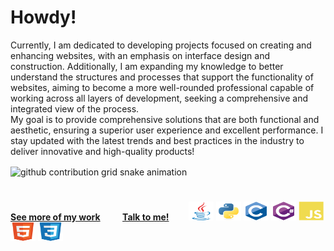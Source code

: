 
<h1>Howdy!</h1>

Currently, I am dedicated to developing projects focused on creating and enhancing websites, with an emphasis on interface design and construction. Additionally, I am expanding my knowledge to better understand the structures and processes that support the functionality of websites, aiming to become a more well-rounded professional capable of working across all layers of development, seeking a comprehensive and integrated view of the process.<br>
My goal is to provide comprehensive solutions that are both functional and aesthetic, ensuring a superior user experience and excellent performance. I stay updated with the latest trends and best practices in the industry to deliver innovative and high-quality products!<br>


<picture align="center">
  <source media="(prefers-color-scheme: dark)" srcset="https://raw.githubusercontent.com/userMichaelS/userMichaelS/output/github-contribution-grid-snake-dark.svg">
  <source media="(prefers-color-scheme: light)" srcset="https://raw.githubusercontent.com/userMichaelS/userMichaelS/output/github-contribution-grid-snake-dark.svg">
  <img align="center" alt="github contribution grid snake animation" src="https://raw.githubusercontent.com/userMichaelS/userMichaelS/output/github-contribution-grid- snake.svg"> 
</picture>

<br>

<h1></h1>

**[See more of my work]()** ‎ ‎ ‎ ‎ ‎ ‎ ‎ ‎  **[Talk to me!](michaelpcs10@icloud.com)**  ‎ ‎ ‎ ‎   ‎  ‎ ‎ ‎ ‎  ‎ ‎ ‎ ‎  ‎ ‎ ‎ ‎  ‎ ‎ ‎ ‎ ‎  ‎‎ ‎ ‎ ‎ ‎ ‎ ‎ ‎ ‎ ‎ ‎ ‎ ‎ ‎ ‎ ‎ ‎ ‎ ‎ ‎ ‎ ‎ ‎ ‎ ‎ ‎ ‎ ‎ ‎ ‎ ‎ ‎ ‎ ‎ ‎ ‎ ‎ ‎ ‎ ‎ ‎ ‎ ‎ ‎ ‎ ‎ ‎ ‎ ‎ ‎ ‎ ‎ ‎ ‎ ‎ ‎ ‎ ‎ ‎ ‎ ‎ ‎ ‎ ‎ ‎ ‎ ‎ ‎ ‎ ‎ ‎ ‎ ‎ ‎ ‎ ‎ ‎ ‎ ‎ ‎ 
  ‎‎<img alt="Rafa-Csharp" height="30" width="40" src="https://raw.githubusercontent.com/devicons/devicon/master/icons/java/java-original.svg"> 
  <img alt="Rafa-Python" height="30" width="40" src="https://raw.githubusercontent.com/devicons/devicon/master/icons/python/python-original.svg">
  <img alt="Rafa-Csharp" height="30" width="40" src="https://raw.githubusercontent.com/devicons/devicon/master/icons/c/c-original.svg">
  <img alt="Rafa-Csharp" height="30" width="40" src="https://raw.githubusercontent.com/devicons/devicon/master/icons/csharp/csharp-original.svg">
  <img alt="Rafa-Js" height="30" width="40" src="https://raw.githubusercontent.com/devicons/devicon/master/icons/javascript/javascript-plain.svg">
  <img alt="Rafa-HTML" height="30" width="40" src="https://raw.githubusercontent.com/devicons/devicon/master/icons/html5/html5-original.svg">
  <img alt="Rafa-CSS" height="30" width="40" src="https://raw.githubusercontent.com/devicons/devicon/master/icons/css3/css3-original.svg"> 



  
 












